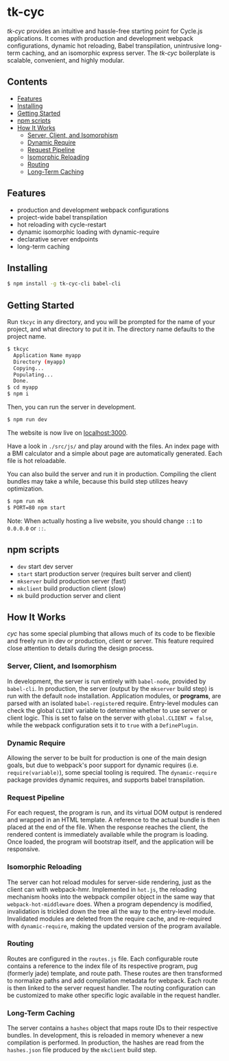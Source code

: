 # tk-cyc

*tk-cyc* provides an intuitive and hassle-free starting point for Cycle.js applications. It comes with production and development webpack configurations, dynamic hot reloading, Babel transpilation, unintrusive long-term caching, and an isomorphic express server. The *tk-cyc* boilerplate is scalable, convenient, and highly modular.


## Contents
- [Features](#features)
- [Installing](#installing)
- [Getting Started](#getting-started)
- [npm scripts](#npm-scripts)
- [How It Works](#how-it-works)
  - [Server, Client, and Isomorphism](#server-client-and-isomorphism)
  - [Dynamic Require](#dynamic-require)
  - [Request Pipeline](#request-pipeline)
  - [Isomorphic Reloading](#isomorphic-reloading)
  - [Routing](#routing)
  - [Long-Term Caching](#long-term-caching)

## Features
- production and development webpack configurations
- project-wide babel transpilation
- hot reloading with cycle-restart
- dynamic isomorphic loading with dynamic-require
- declarative server endpoints
- long-term caching

## Installing

```sh
$ npm install -g tk-cyc-cli babel-cli
```

## Getting Started

Run `tkcyc` in any directory, and you will be prompted for the name of your project, and what directory to put it in. The directory name defaults to the project name.

```sh
$ tkcyc
  Application Name myapp
  Directory (myapp)
  Copying...
  Populating...
  Done.
$ cd myapp
$ npm i
```

Then, you can run the server in development.

```sh
$ npm run dev
```

The website is now live on [localhost:3000](http://localhost:3000/).

Have a look in `./src/js/` and play around with the files. An index page with a BMI calculator and a simple about page are automatically generated. Each file is hot reloadable.

You can also build the server and run it in production. Compiling the client bundles may take a while, because this build step utilizes heavy optimization.

```sh
$ npm run mk
$ PORT=80 npm start
```

Note: When actually hosting a live website, you should change `::1` to `0.0.0.0` or `::`.

## npm scripts

- `dev` start dev server
- `start` start production server (requires built server and client)
- `mkserver` build production server (fast)
- `mkclient` build production client (slow)
- `mk` build production server and client

## How It Works

*cyc* has some special plumbing that allows much of its code to be flexible and freely run in dev or production, client or server. This feature required close attention to details during the design process.

### Server, Client, and Isomorphism

In development, the server is run entirely with `babel-node`, provided by `babel-cli`. In production, the server (output by the `mkserver` build step) is run with the default `node` installation. Application modules, or **programs**, are parsed with an isolated `babel-register`ed require. Entry-level modules can check the global `CLIENT` variable to determine whether to use server or client logic. This is set to false on the server with `global.CLIENT = false`, while the webpack configuration sets it to `true` with a `DefinePlugin`.

### Dynamic Require

Allowing the server to be built for production is one of the main design goals, but due to webpack's poor support for dynamic requires (i.e. `require(variable)`), some special tooling is required. The `dynamic-require` package provides dynamic requires, and supports babel transpilation.

### Request Pipeline

For each request, the program is run, and its virtual DOM output is rendered and wrapped in an HTML template. A reference to the actual bundle is then placed at the end of the file. When the response reaches the client, the rendered content is immediately available while the program is loading. Once loaded, the program will bootstrap itself, and the application will be responsive.

### Isomorphic Reloading

The server can hot reload modules for server-side rendering, just as the client can with webpack-hmr. Implemented in `hot.js`, the reloading mechanism hooks into the webpack compiler object in the same way that `webpack-hot-middleware` does. When a program dependency is modified, invalidation is trickled down the tree all the way to the entry-level module. Invalidated modules are deleted from the require cache, and re-required with `dynamic-require`, making the updated version of the program available.

### Routing

Routes are configured in the `routes.js` file. Each configurable route contains a reference to the index file of its respective program, pug (formerly jade) template, and route path. These routes are then transformed to normalize paths and add compilation metadata for webpack. Each route is then linked to the server request handler. The routing configuration can be customized to make other specific logic available in the request handler.

### Long-Term Caching

The server contains a `hashes` object that maps route IDs to their respective bundles. In development, this is reloaded in memory whenever a new compilation is performed. In production, the hashes are read from the `hashes.json` file produced by the `mkclient` build step.
